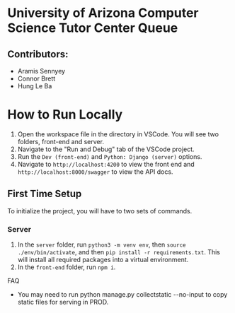 # University of Arizona Computer Science Tutor Center Queue

## Contributors:
- Aramis Sennyey
- Connor Brett
- Hung Le Ba

# How to Run Locally
1. Open the workspace file in the directory in VSCode. You will see two folders, front-end and server.
2. Navigate to the "Run and Debug" tab of the VSCode project.
3. Run the `Dev (front-end)` and `Python: Django (server)` options.
4. Navigate to `http://localhost:4200` to view the front end and `http://localhost:8000/swagger` to view the API docs.

## First Time Setup
To initialize the project, you will have to two sets of commands.
### Server
1. In the `server` folder, run `python3 -m venv env`, then `source ./env/bin/activate`, and then `pip install -r requirements.txt`. This will install all required packages into a virtual environment.
2. In the `front-end` folder, run `npm i`.

FAQ
- You may need to run python manage.py collectstatic --no-input to copy static files for serving in PROD.
